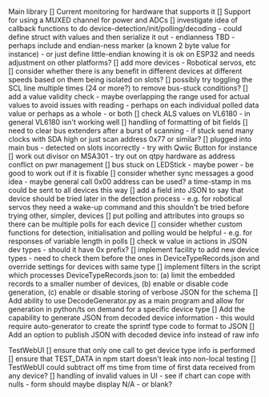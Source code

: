 Main library
[] Current monitoring for hardware that supports it
[] Support for using a MUXED channel for power and ADCs
[] investigate idea of callback functions to do device-detection/init/polling/decoding - could define struct with values and then serialize it out - endianness TBD - perhaps include and endian-ness marker (a known 2 byte value for instance) - or just define little-endian knowing it is ok on ESP32 and needs adjustment on other platforms?
[] add more devices - Robotical servos, etc
[] consider whether there is any benefit in different devices at different speeds based on them being isolated on slots? 
[] possibly try toggling the SCL line multiple times (24 or more?) to remove bus-stuck conditions?
[] add a value validity check - maybe overlapping the range used for actual values to avoid issues with reading - perhaps on each individual polled data value or perhaps as a whole - or both
[] check ALS values on VL6180 - in general VL6180 isn't working well
[] handling of formatting of bit fields
[] need to clear bus extenders after a burst of scanning - if stuck send many clocks with SDA high or just scan address 0x77 or similar?
[] plugged into main bus - detected on slots incorrectly - try with Qwiic Button for instance
[] work out divisor on MSA301 - try out on qtpy hardware as address conflict on pwr management
[] bus stuck on LEDStick - maybe power - be good to work out if it is fixable
[] consider whether sync messages a good idea - maybe general call 0x00 address can be used? a time-stamp in ms could be sent to all devices this way
[] add a field into JSON to say that device should be tried later in the detection process - e.g. for robotical servos they need a wake-up command and this shouldn't be tried before trying other, simpler, devices
[] put polling and attributes into groups so there can be multiple polls for each device
[] consider whether custom functions for detection, initialisation and polling would be helpful - e.g. for responses of variable length in polls
[] check w value in actions in JSON dev types - should it have 0x prefix?
[] implement facility to add new device types - need to check them before the ones in DeviceTypeRecords.json and override settings for devices with same type
[] implement filters in the script which processes DeviceTypeRecords.json to: (a) limit the embedded records to a smaller number of devices, (b) enable or disable code generation, (c) enable or disable storing of verbose JSON for the schema
[] Add ability to use DecodeGenerator.py as a main program and allow for generation in python/ts on demand for a specific device type
[] Add the capability to generate JSON from decoded device information - this would require auto-generator to create the sprintf type code to format to JSON
[] Add an option to publish JSON with decoded device info instead of raw info

TestWebUI
[] ensure that only one call to get device type info is performed
[] ensure that TEST_DATA in npm start doesn't leak into non-local testing
[] TestWebUI could subtract off ms time from time of first data received from any device?
[] handling of invalid values in UI - see if chart can cope with nulls - form should maybe display N/A - or blank?
